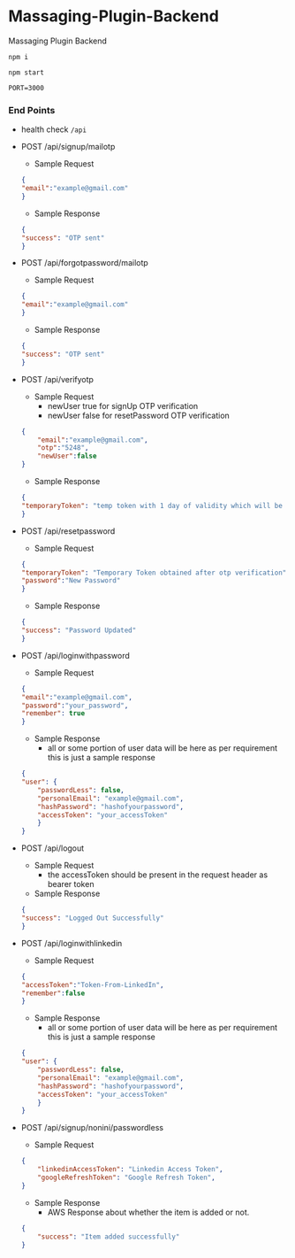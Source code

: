 # Massaging-Plugin-Backend

Massaging Plugin Backend

`npm i`

`npm start`

`PORT=3000`

### End Points

* health check
`/api`

* POST /api/signup/mailotp
    * Sample Request
    ```json
    {
    "email":"example@gmail.com"
    }
    ```
    * Sample Response 
    ```json
    {
    "success": "OTP sent"
    }
    ```
* POST /api/forgotpassword/mailotp
    * Sample Request
    ```json
    {
    "email":"example@gmail.com"
    }
    ```
    * Sample Response 
    ```json
    {
    "success": "OTP sent"
    }
    ```
* POST /api/verifyotp
    * Sample Request
        * newUser true for signUp OTP verification
        * newUser false for resetPassword OTP verification
    ```json
    {
        "email":"example@gmail.com",
        "otp":"5248",
        "newUser":false
    }
    ```
    * Sample Response 
    ```json
    {
    "temporaryToken": "temp token with 1 day of validity which will be used at the signup time or at reset password time to verify that your otp has been verified."
    }
    ```
* POST /api/resetpassword
    * Sample Request
    ```json
    {
    "temporaryToken": "Temporary Token obtained after otp verification",
    "password":"New Password"
    }
    ```
    * Sample Response 
    ```json
    {
    "success": "Password Updated"
    }
    ```
* POST /api/loginwithpassword
    * Sample Request
    ```json
    {
    "email":"example@gmail.com",
    "password":"your_password",
    "remember": true
    }
    ```
    * Sample Response 
        * all or some portion of user data will be here as per requirement this is just a sample response
    ```json
    {
    "user": {
        "passwordLess": false,
        "personalEmail": "example@gmail.com",
        "hashPassword": "hashofyourpassword",
        "accessToken": "your_accessToken"
        }
    }
    ```
* POST /api/logout
    * Sample Request
      * the accessToken should be present in the request header as bearer token
    * Sample Response 
    ```json
    {
    "success": "Logged Out Successfully"
    }
    ```
* POST /api/loginwithlinkedin
    * Sample Request
    ```json
    {
    "accessToken":"Token-From-LinkedIn",
    "remember":false
    }
    ```
    * Sample Response
        * all or some portion of user data will be here as per requirement this is just a sample response 
    ```json
    {
    "user": {
        "passwordLess": false,
        "personalEmail": "example@gmail.com",
        "hashPassword": "hashofyourpassword",
        "accessToken": "your_accessToken"
        }
    }
    ```
* POST /api/signup/nonini/passwordless
    * Sample Request
    ```json
    {
        "linkedinAccessToken": "Linkedin Access Token",
        "googleRefreshToken": "Google Refresh Token",
    }
    ```
    * Sample Response
        * AWS Response about whether the item is added or not. 
    ```json
    {
        "success": "Item added successfully"
    }
    ```